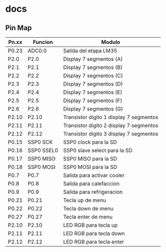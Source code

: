# docs

## Pin Map

| Pn.xx | Funcion | Modulo |
| --- | --- | --- |
| P0.23 | ADC0.0 | Salida del etapa LM35 |
| P2.0 | P2.0 | Display 7 segmentos (A) |
| P2.1 | P2.1 | Display 7 segmentos (B) |
| P2.2 | P2.2 | Display 7 segmentos (C) |
| P2.3 | P2.3 | Display 7 segmentos (D) |
| P2.4 | P2.4 | Display 7 segmentos (E) |
| P2.5 | P2.5 | Display 7 segmentos (F) |
| P2.6 | P2.6 | Display 7 segmentos (G) |
| P2.10 | P2.10 | Transistor digito 1 display 7 segmentos |
| P2.11 | P2.11 | Transistor digito 2 display 7 segmentos |
| P2.12 | P2.12 | Transistor digito 3 display 7 segmentos |
| P0.15 | SSP0 SCK | SSP0 clock para la SD |
| P0.16 | SSP0 SSEL0 | SSP0 slave select para la SD |
| P0.17 | SSP0 MISO | SSP0 MISO para la SD |
| P0.18 | SSP0 MOSI | SSP0 MOSI para la SD |
| P0.7 | P0.7 | Salida para activar cooler |
| P0.8 | P0.8 | Salida para calefaccion |
| P0.9 | P0.9 | Salida para refrigeracion |
| P0.21 | P0.21 | Tecla up de menu |
| P0.22 | P0.22 | Tecla down de menu |
| P0.27 | P0.27 | Tecla enter de menu |
| P2.10 | P2.10 | LED RGB para tecla up |
| P2.11 | P2.11 | LED RGB para tecla down |
| P2.12 | P2.12 | LED RGB para tecla enter |